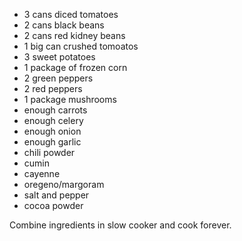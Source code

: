 * 3 cans diced tomatoes
* 2 cans black beans
* 2 cans red kidney beans
* 1 big can crushed tomoatos
* 3 sweet potatoes
* 1 package of frozen corn
* 2 green peppers
* 2 red peppers
* 1 package mushrooms
* enough carrots
* enough celery
* enough onion
* enough garlic
* chili powder
* cumin
* cayenne
* oregeno/margoram
* salt and pepper
* cocoa powder

Combine ingredients in slow cooker and cook forever.
